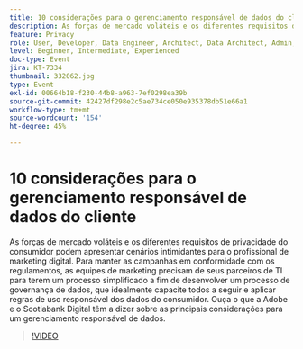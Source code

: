 ```yaml
---
title: 10 considerações para o gerenciamento responsável de dados do cliente
description: As forças de mercado voláteis e os diferentes requisitos de privacidade do consumidor podem apresentar cenários intimidantes para o profissional de marketing digital. Para manter as campanhas em conformidade com os regulamentos, as equipes de marketing precisam de seus parceiros de TI para terem um processo simplificado a fim de desenvolver um processo de governança de dados, que idealmente capacite todos a seguir e aplicar regras de uso responsável dos dados do consumidor. Ouça o que a Adobe e o Scotiabank Digital têm a dizer sobre as principais considerações para um gerenciamento responsável de dados.
feature: Privacy
role: User, Developer, Data Engineer, Architect, Data Architect, Admin, Leader
level: Beginner, Intermediate, Experienced
doc-type: Event
jira: KT-7334
thumbnail: 332062.jpg
type: Event
exl-id: 00664b18-f230-44b8-a963-7ef0298ea39b
source-git-commit: 42427df298e2c5ae734ce050e935378db51e66a1
workflow-type: tm+mt
source-wordcount: '154'
ht-degree: 45%

---
```


# 10 considerações para o gerenciamento responsável de dados do cliente

As forças de mercado voláteis e os diferentes requisitos de privacidade do consumidor podem apresentar cenários intimidantes para o profissional de marketing digital. Para manter as campanhas em conformidade com os regulamentos, as equipes de marketing precisam de seus parceiros de TI para terem um processo simplificado a fim de desenvolver um processo de governança de dados, que idealmente capacite todos a seguir e aplicar regras de uso responsável dos dados do consumidor. Ouça o que a Adobe e o Scotiabank Digital têm a dizer sobre as principais considerações para um gerenciamento responsável de dados.

>[!VIDEO](https://video.tv.adobe.com/v/332062/?quality=12&learn=on)
